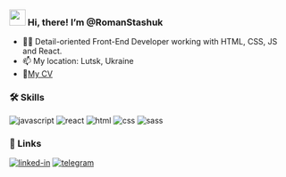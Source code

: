 ### <img src="https://media.giphy.com/media/hvRJCLFzcasrR4ia7z/giphy.gif" width="29px" height="29px"> Hi, there! I’m @RomanStashuk
- 👨‍💻 Detail-oriented Front-End Developer working with HTML, CSS, JS and React.
- 📫 My location: Lutsk, Ukraine
- :link:[My CV](https://romanstashuk.github.io/resume/)


### 🛠️ Skills

![javascript](https://img.shields.io/badge/JavaScript-323330?style=for-the-badge&logo=javascript&logoColor=F7DF1E)
![react](https://img.shields.io/badge/React-20232A?style=for-the-badge&logo=react&logoColor=61DAFB)
![html](https://img.shields.io/badge/HTML5-E34F26?style=for-the-badge&logo=html5&logoColor=white)
![css](https://img.shields.io/badge/CSS3-1572B6?style=for-the-badge&logo=css3&logoColor=white)
![sass](https://img.shields.io/badge/SASS-CC6699?style=for-the-badge&logo=sass&logoColor=white)
<!-- ![bootstrap](https://img.shields.io/badge/Bootstrap-563D7C?style=for-the-badge&logo=bootstrap&logoColor=white) -->

### 🔗 Links

[![linked-in](https://img.shields.io/badge/Linked_In-0077B5?style=for-the-badge&logo=LinkedIn&logoColor=white)](https://www.linkedin.com/in/roman-stashuk/)
[![telegram](https://img.shields.io/badge/Telegram-3178C6?style=for-the-badge&logo=Telegram&logoColor=white)](https://t.me/romanstashuk)
